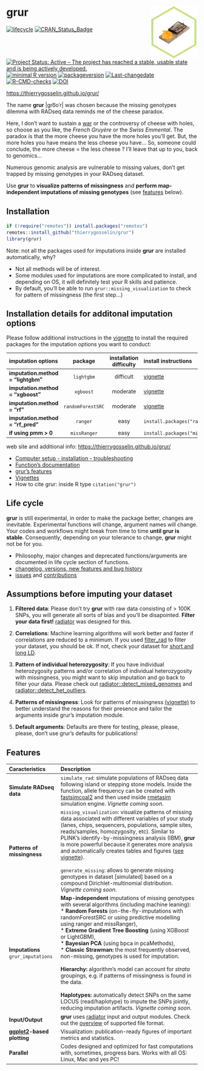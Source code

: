 
# grur <a href='https://thierrygosselin.github.io/grur/'><img src='man/figures/logo.png' align="right" height="139" /></a>

<!-- badges: start -->

[![lifecycle](https://img.shields.io/badge/lifecycle-experimental-orange.svg)](https://tidyverse.org/lifecycle/#experimental)
[![CRAN\_Status\_Badge](http://www.r-pkg.org/badges/version/grur)](http://cran.r-project.org/package=grur)
[![Project Status: Active – The project has reached a stable, usable
state and is being actively
developed.](http://www.repostatus.org/badges/latest/active.svg)](http://www.repostatus.org/#active)
[![minimal R
version](https://img.shields.io/badge/R%3E%3D-3.5.0-6666ff.svg)](https://cran.r-project.org/)
[![packageversion](https://img.shields.io/badge/Package%20version-0.1.4-orange.svg)](commits/master)
[![Last-changedate](https://img.shields.io/badge/last%20change-2020--10--20-brightgreen.svg)](/commits/master)
[![R-CMD-checks](https://github.com/thierrygosselin/grur/workflows/R-CMD-check/badge.svg)](https://github.com/thierrygosselin/grur/actions)
[![DOI](https://zenodo.org/badge/87596763.svg)](https://zenodo.org/badge/latestdoi/87596763)
<!-- badges: end -->

<https://thierrygosselin.github.io/grur/>

The name **grur** |ɡro͞oˈr| was chosen because the missing genotypes
dilemma with RADseq data reminds me of the cheese paradox.

Here, I don’t want to sustain a
[war](http://www.lefigaro.fr/flash-eco/2012/12/07/97002-20121207FILWWW00487-le-gruyere-francais-doit-avoir-des-trous.php)
or the controversy of cheese with holes, so choose as you like, the
*French Gruyère* or the *Swiss Emmental*. The paradox is that the more
cheese you have the more holes you’ll get. But, the more holes you have
means the less cheese you have… So, someone could conclude, the more
cheese = the less cheese ? I’ll leave that up to you, back to genomics…

Numerous genomic analysis are vulnerable to missing values, don’t get
trapped by missing genotypes in your RADseq dataset.

Use **grur** to **visualize patterns of missingness** and **perform
map-independent imputations of missing genotypes** (see
[features](https://github.com/thierrygosselin/grur#features) below).

## Installation

``` r
if (!require("remotes")) install.packages("remotes")
remotes::install_github("thierrygosselin/grur")
library(grur)
```

Note: not all the packages used for imputations inside **grur** are
installed automatically, why?

  - Not all methods will be of interest.
  - Some modules used for imputations are more complicated to install,
    and depending on OS, it will definitely test your R skills and
    patience.
  - By default, you’ll be able to run `grur::missing_visualization` to
    check for pattern of missingness (the first step…)

## Installation details for additonal imputation options

Please follow additional instructions in the
[vignette](http://thierrygosselin.github.io/grur/articles/rad_genomics_computer_setup.html)
to install the required packages for the imputation options you want to
conduct:

| imputation options                 |      package      | installation difficulty | install instructions                                                                        |
| :--------------------------------- | :---------------: | :---------------------: | :------------------------------------------------------------------------------------------ |
| **imputation.method = “lightgbm”** |    `lightgbm`     |        difficult        | [vignette](http://thierrygosselin.github.io/grur/articles/rad_genomics_computer_setup.html) |
| **imputation.method = “xgboost”**  |     `xgboost`     |        moderate         | [vignette](http://thierrygosselin.github.io/grur/articles/rad_genomics_computer_setup.html) |
| **imputation.method = “rf”**       | `randomForestSRC` |        moderate         | [vignette](http://thierrygosselin.github.io/grur/articles/rad_genomics_computer_setup.html) |
| **imputation.method = “rf\_pred”** |     `ranger`      |          easy           | `install.packages("ranger")`                                                                |
| **if using pmm \> 0**              |   `missRanger`    |          easy           | `install.packages("missRanger")`                                                            |

web site and additional info: <https://thierrygosselin.github.io/grur/>

  - [Computer setup - installation -
    troubleshooting](http://thierrygosselin.github.io/grur/articles/rad_genomics_computer_setup.html)
  - [Function’s
    documentation](http://thierrygosselin.github.io/grur/reference/index.html)
  - [grur’s
    features](https://thierrygosselin.github.io/grur/index.html#features)
  - [Vignettes](http://thierrygosselin.github.io/grur/articles/index.html)
  - How to cite grur: inside R type `citation("grur")`

## Life cycle

**grur** is still experimental, in order to make the package better,
changes are inevitable. Experimental functions will change, argument
names will change. Your codes and workflows might break from time to
time **until grur is stable**. Consequently, depending on your tolerance
to change, **grur** might not be for you.

  - Philosophy, major changes and deprecated functions/arguments are
    documented in life cycle section of functions.
  - [changelog, versions, new features and bug
    history](https://thierrygosselin.github.io/grur/news/index.html)
  - [issues](https://github.com/thierrygosselin/grur/issues/new/choose)
    and
    [contributions](https://github.com/thierrygosselin/grur/issues/new/choose)

## Assumptions before imputing your dataset

1.  **Filtered data**: Please don’t try **grur** with raw data
    consisting of \> 100K SNPs, you will generate all sorts of bias and
    you’ll be disapointed. **Filter your data first\!**
    [radiator](https://thierrygosselin.github.io/radiator/) was designed
    for this.

2.  **Correlations**: Machine learning algorithms will work better and
    faster if correlations are reduced to a minimum. If you used
    [filter\_rad](https://thierrygosselin.github.io/radiator/reference/filter_rad.html)
    to filter your dataset, you should be ok. If not, check your dataset
    for [short and long
    LD](https://thierrygosselin.github.io/radiator/reference/filter_ld.html).

3.  **Pattern of individual heterozygosity**: If you have individual
    heterozygosity patterns and/or correlation of individual
    heterozygosity with missingness, you might want to skip imputation
    and go back to filter your data. Please check out
    [radiator::detect\_mixed\_genomes](https://thierrygosselin.github.io/radiator/reference/detect_mixed_genomes.html)
    and
    [radiator::detect\_het\_outliers](https://thierrygosselin.github.io/radiator/reference/detect_het_outliers.html).

4.  **Patterns of missingness**: Look for patterns of missingness
    [(vignette)](https://thierrygosselin.github.io/grur/articles/vignette_missing_data_analysis.html)
    to better understand the reasons for their presence and tailor the
    arguments inside grur’s imputation module.

5.  **Default arguments**: Defaults are there for testing, please,
    please, please, don’t use grur’s defaults for publications\!

## Features

| Caracteristics                                              | Description                                                                                                                                                                                                                                                                                                                                                                                                                                                                                                                                                                                                                                                                                                                                                                            |
| :---------------------------------------------------------- | :------------------------------------------------------------------------------------------------------------------------------------------------------------------------------------------------------------------------------------------------------------------------------------------------------------------------------------------------------------------------------------------------------------------------------------------------------------------------------------------------------------------------------------------------------------------------------------------------------------------------------------------------------------------------------------------------------------------------------------------------------------------------------------- |
| **Simulate RADseq data**                                    | `simulate_rad`: simulate populations of RADseq data following island or stepping stone models. Inside the function, allele frequency can be created with [fastsimcoal2](http://cmpg.unibe.ch/software/fastsimcoal2/) and then used inside [rmetasim](https://github.com/stranda/rmetasim) simulation engine. *Vignette coming soon*.                                                                                                                                                                                                                                                                                                                                                                                                                                                   |
| **Patterns of missingness**                                 | `missing_visualization`: visualize patterns of missing data associated with different variables of your study (lanes, chips, sequencers, populations, sample sites, reads/samples, homozygosity, etc). Similar to PLINK’s identify-by-missingness analysis (IBM), **grur** is more powerful because it generates more analysis and automatically creates tables and figures ([see vignette](https://thierrygosselin.github.io/grur/articles/vignette_missing_data_analysis.html)). <br><br>`generate_missing`: allows to generate missing genotypes in dataset \[simulated\] based on a compound Dirichlet-multinomial distribution. *Vignette coming soon*.                                                                                                                           |
| **Imputations** `grur_imputations`                          | **Map-independent** imputations of missing genotypes with several algorithms (including machine leaning):<br>\* **Random Forests** (on-the-fly-imputations with randomForestSRC or using predictive modelling using ranger and missRanger),<br>\* **Extreme Gradient Tree Boosting** (using XGBoost or LightGBM),<br>\* **Bayesian PCA** (using bpca in pcaMethods),<br>\* **Classic Strawman:** the most frequently observed, non-missing, genotypes is used for imputation.<br><br>**Hierarchy:** algorithm’s model can account for *strata* groupings, e.g. if patterns of missingness is found in the data.<br><br>**Haplotypes:** automatically detect SNPs on the same LOCUS (read/haplotype) to impute the SNPs jointly, reducing imputation artifacts. *Vignette coming soon*. |
| **Input/Output**                                            | **grur** uses [radiator](https://thierrygosselin.github.io/radiator/index.html) input and output modules. Check out the [overview](https://thierrygosselin.github.io/radiator/articles/get_started.html#overview) of supported file format.                                                                                                                                                                                                                                                                                                                                                                                                                                                                                                                                            |
| **[ggplot2](https://ggplot2.tidyverse.org)-based plotting** | Visualization: publication-ready figures of important metrics and statistics.                                                                                                                                                                                                                                                                                                                                                                                                                                                                                                                                                                                                                                                                                                          |
| **Parallel**                                                | Codes designed and optimized for fast computations with, sometimes, progress bars. Works with all OS: Linux, Mac and yes PC\!                                                                                                                                                                                                                                                                                                                                                                                                                                                                                                                                                                                                                                                          |

